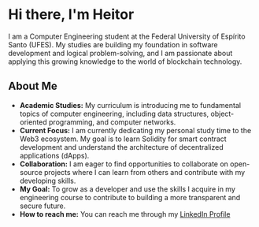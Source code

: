 # Hi there, I'm Heitor

I am a Computer Engineering student at the Federal University of Espírito Santo (UFES). My studies are building my foundation in software development and logical problem-solving, and I am passionate about applying this growing knowledge to the world of blockchain technology.

## About Me

* **Academic Studies:** My curriculum is introducing me to fundamental topics of computer engineering, including data structures, object-oriented programming, and computer networks.
* **Current Focus:** I am currently dedicating my personal study time to the Web3 ecosystem. My goal is to learn Solidity for smart contract development and understand the architecture of decentralized applications (dApps).
* **Collaboration:** I am eager to find opportunities to collaborate on open-source projects where I can learn from others and contribute with my developing skills.
* **My Goal:** To grow as a developer and use the skills I acquire in my engineering course to contribute to building a more transparent and secure future.
* **How to reach me:** You can reach me through my [LinkedIn Profile](https://www.linkedin.com/in/heitor-valim-bianconi-757324362/)
